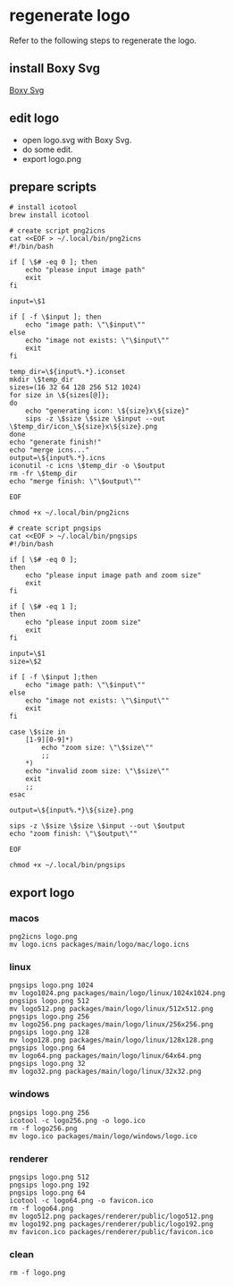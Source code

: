 # regenerate logo

Refer to the following steps to regenerate the logo.

## install Boxy Svg

[Boxy Svg](https://apps.apple.com/cn/app/boxy-svg/id611658502?mt=12)

## edit logo

- open logo.svg with Boxy Svg.
- do some edit.
- export logo.png

## prepare scripts

```shell
# install icotool
brew install icotool
```

```shell
# create script png2icns
cat <<EOF > ~/.local/bin/png2icns
#!/bin/bash

if [ \$# -eq 0 ]; then
    echo "please input image path"
    exit
fi

input=\$1

if [ -f \$input ]; then
    echo "image path: \"\$input\""
else
    echo "image not exists: \"\$input\""
    exit
fi

temp_dir=\${input%.*}.iconset
mkdir \$temp_dir
sizes=(16 32 64 128 256 512 1024)
for size in \${sizes[@]};
do
    echo "generating icon: \${size}x\${size}"
    sips -z \$size \$size \$input --out \$temp_dir/icon_\${size}x\${size}.png
done
echo "generate finish!"
echo "merge icns..."
output=\${input%.*}.icns
iconutil -c icns \$temp_dir -o \$output
rm -fr \$temp_dir
echo "merge finish: \"\$output\""

EOF

chmod +x ~/.local/bin/png2icns
```

```shell
# create script pngsips
cat <<EOF > ~/.local/bin/pngsips
#!/bin/bash

if [ \$# -eq 0 ];
then
    echo "please input image path and zoom size"
    exit
fi

if [ \$# -eq 1 ];
then
    echo "please input zoom size"
    exit
fi

input=\$1
size=\$2

if [ -f \$input ];then
    echo "image path: \"\$input\""
else
    echo "image not exists: \"\$input\""
    exit
fi

case \$size in
    [1-9][0-9]*)
        echo "zoom size: \"\$size\""
        ;;
    *)
    echo "invalid zoom size: \"\$size\""
    exit
    ;;
esac

output=\${input%.*}\${size}.png

sips -z \$size \$size \$input --out \$output
echo "zoom finish: \"\$output\""

EOF

chmod +x ~/.local/bin/pngsips
```

## export logo

### macos

```shell
png2icns logo.png
mv logo.icns packages/main/logo/mac/logo.icns
```

### linux

```shell
pngsips logo.png 1024
mv logo1024.png packages/main/logo/linux/1024x1024.png
pngsips logo.png 512
mv logo512.png packages/main/logo/linux/512x512.png
pngsips logo.png 256
mv logo256.png packages/main/logo/linux/256x256.png
pngsips logo.png 128
mv logo128.png packages/main/logo/linux/128x128.png
pngsips logo.png 64
mv logo64.png packages/main/logo/linux/64x64.png
pngsips logo.png 32
mv logo32.png packages/main/logo/linux/32x32.png
```

### windows

```shell
pngsips logo.png 256
icotool -c logo256.png -o logo.ico
rm -f logo256.png
mv logo.ico packages/main/logo/windows/logo.ico
```

### renderer

```shell
pngsips logo.png 512
pngsips logo.png 192
pngsips logo.png 64
icotool -c logo64.png -o favicon.ico
rm -f logo64.png
mv logo512.png packages/renderer/public/logo512.png
mv logo192.png packages/renderer/public/logo192.png
mv favicon.ico packages/renderer/public/favicon.ico
```

### clean

```shell
rm -f logo.png
```
